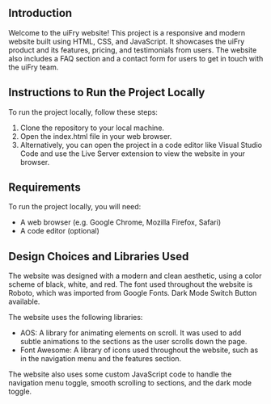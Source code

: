 
Introduction
------------

Welcome to the uiFry website! This project is a responsive and modern website built using HTML, CSS, and JavaScript. It showcases the uiFry product and its features, pricing, and testimonials from users. The website also includes a FAQ section and a contact form for users to get in touch with the uiFry team.

Instructions to Run the Project Locally
--------------------------------------

To run the project locally, follow these steps:

1. Clone the repository to your local machine.
2. Open the index.html file in your web browser.
3. Alternatively, you can open the project in a code editor like Visual Studio Code and use the Live Server extension to view the website in your browser.

Requirements
------------

To run the project locally, you will need:

* A web browser (e.g. Google Chrome, Mozilla Firefox, Safari)
* A code editor (optional)

Design Choices and Libraries Used
---------------------------------

The website was designed with a modern and clean aesthetic, using a color scheme of black, white, and red. The font used throughout the website is Roboto, which was imported from Google Fonts. Dark Mode Switch Button available.

The website uses the following libraries:

* AOS: A library for animating elements on scroll. It was used to add subtle animations to the sections as the user scrolls down the page.
* Font Awesome: A library of icons used throughout the website, such as in the navigation menu and the features section.

The website also uses some custom JavaScript code to handle the navigation menu toggle, smooth scrolling to sections, and the dark mode toggle.

